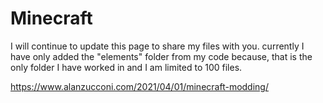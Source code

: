 # Minecraft
I will continue to update this page to share my files with you. currently I have only added the "elements" folder from my code because, that is the only folder I have worked in
and I am limited to 100 files.



https://www.alanzucconi.com/2021/04/01/minecraft-modding/
